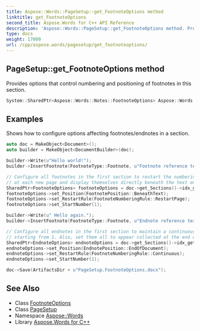 ```yaml
---
title: Aspose::Words::PageSetup::get_FootnoteOptions method
linktitle: get_FootnoteOptions
second_title: Aspose.Words for C++ API Reference
description: 'Aspose::Words::PageSetup::get_FootnoteOptions method. Provides options that control numbering and positioning of footnotes in this section in C++.'
type: docs
weight: 17000
url: /cpp/aspose.words/pagesetup/get_footnoteoptions/
---
```

## PageSetup::get_FootnoteOptions method


Provides options that control numbering and positioning of footnotes in this section.

```cpp
System::SharedPtr<Aspose::Words::Notes::FootnoteOptions> Aspose::Words::PageSetup::get_FootnoteOptions()
```


## Examples



Shows how to configure options affecting footnotes/endnotes in a section. 
```cpp
auto doc = MakeObject<Document>();
auto builder = MakeObject<DocumentBuilder>(doc);

builder->Write(u"Hello world!");
builder->InsertFootnote(FootnoteType::Footnote, u"Footnote reference text.");

// Configure all footnotes in the first section to restart the numbering from 1
// at each new page and display themselves directly beneath the text on every page.
SharedPtr<FootnoteOptions> footnoteOptions = doc->get_Sections()->idx_get(0)->get_PageSetup()->get_FootnoteOptions();
footnoteOptions->set_Position(FootnotePosition::BeneathText);
footnoteOptions->set_RestartRule(FootnoteNumberingRule::RestartPage);
footnoteOptions->set_StartNumber(1);

builder->Write(u" Hello again.");
builder->InsertFootnote(FootnoteType::Footnote, u"Endnote reference text.");

// Configure all endnotes in the first section to maintain a continuous count throughout the section,
// starting from 1. Also, set them all to appear collected at the end of the document.
SharedPtr<EndnoteOptions> endnoteOptions = doc->get_Sections()->idx_get(0)->get_PageSetup()->get_EndnoteOptions();
endnoteOptions->set_Position(EndnotePosition::EndOfDocument);
endnoteOptions->set_RestartRule(FootnoteNumberingRule::Continuous);
endnoteOptions->set_StartNumber(1);

doc->Save(ArtifactsDir + u"PageSetup.FootnoteOptions.docx");
```

## See Also

* Class [FootnoteOptions](../../../aspose.words.notes/footnoteoptions/)
* Class [PageSetup](../)
* Namespace [Aspose::Words](../../)
* Library [Aspose.Words for C++](../../../)
